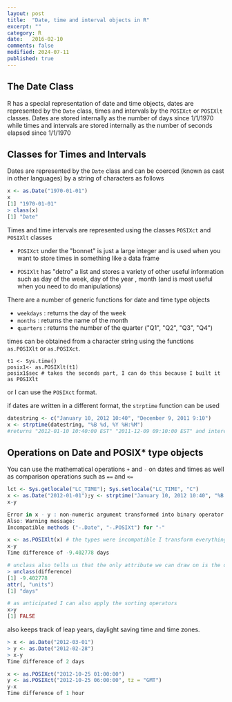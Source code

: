 ```yaml
---
layout: post
title:  "Date, time and interval objects in R"
excerpt: ""
category: R 
date:   2016-02-10
comments: false
modified: 2024-07-11
published: true
---
```



## The Date Class
R has a special representation of date and time objects, dates are represented by the `Date` class, times and intervals by the `POSIXct` or `POSIXlt` classes. 
Dates are stored internally as the number of days since 1/1/1970 while times and intervals are stored internally as the number of seconds elapsed since 1/1/1970

## Classes for Times and Intervals
Dates are represented by the `Date` class and can be coerced (known as cast in other languages) by a string of characters as follows

```r
x <- as.Date("1970-01-01")
x
[1] "1970-01-01"
> class(x)
[1] "Date"
```
Times and time intervals are represented using the classes
`POSIXct` and `POSIXlt` classes 

* `POSIXct` under the "bonnet" is just a large integer and is used when you want to store times in something like a data frame

* `POSIXlt` has "detro" a list and stores a variety of other useful information such as day of the week, day of the year , month (and is most useful when you need to do manipulations)

There are a number of generic functions for date and time type objects

* `weekdays` : returns the day of the week
* `months` : returns the name of the month
* `quarters` : returns the number of the quarter ("Q1", "Q2", "Q3", "Q4")

times can be obtained from a character string using the functions `as.POSIXlt` or `as.POSIXct`.

```
t1 <- Sys.time()
posix1<- as.POSIXlt(t1)
posix1$sec # takes the seconds part, I can do this because I built it as POSIXlt 
```

or I can use the `POSIXct` format.



if dates are written in a different format, the `strptime` function can be used 

```r
datestring <- c("January 10, 2012 10:40", "December 9, 2011 9:10")
x <- strptime(datestring, "%B %d, %Y %H:%M")
#returns "2012-01-10 10:40:00 EST" "2011-12-09 09:10:00 EST" and interestingly I applied it to a list
```


## Operations on Date and POSIX* type objects

You can use the mathematical operations `+` and `-` on dates and times as well as comparison operations such as `==` and `<=`
```r
lct <- Sys.getlocale("LC_TIME"); Sys.setlocale("LC_TIME", "C")
x <- as.Date("2012-01-01");y <- strptime("January 10, 2012 10:40", "%B %d, %Y %H:%M")
x-y

Error in x - y : non-numeric argument transformed into binary operator
Also: Warning message:
Incompatible methods ("-.Date", "-.POSIXt") for "-" 

x <- as.POSIXlt(x) # the types were incompatible I transform everything to POSIXlt
x-y
Time difference of -9.402778 days

# unclass also tells us that the only attribute we can draw on is the one we have already obtained, namely the difference in days
> unclass(difference)
[1] -9.402778
attr(, "units")
[1] "days"

# as anticipated I can also apply the sorting operators
x>y
[1] FALSE

```

also keeps track of leap years, daylight saving time and time zones.

```r
> x <- as.Date("2012-03-01") 
> y <- as.Date("2012-02-28")
> x-y
Time difference of 2 days
```

```r
x <- as.POSIXct("2012-10-25 01:00:00")
y <- as.POSIXct("2012-10-25 06:00:00", tz = "GMT")
y-x
Time difference of 1 hour
```